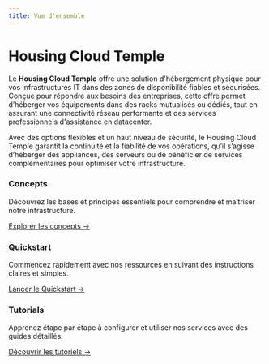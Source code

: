 ```yaml
---
title: Vue d'ensemble
---
```


# Housing Cloud Temple

Le **Housing Cloud Temple** offre une solution d'hébergement physique pour vos infrastructures IT dans des zones de disponibilité fiables et sécurisées. Conçue pour répondre aux besoins des entreprises, cette offre permet d’héberger vos équipements dans des racks mutualisés ou dédiés, tout en assurant une connectivité réseau performante et des services professionnels d'assistance en datacenter.

Avec des options flexibles et un haut niveau de sécurité, le Housing Cloud Temple garantit la continuité et la fiabilité de vos opérations, qu’il s’agisse d’héberger des appliances, des serveurs ou de bénéficier de services complémentaires pour optimiser votre infrastructure.


<div class="card-grid">
  <div class="card">
    <h3>Concepts</h3>
    <p>Découvrez les bases et principes essentiels pour comprendre et maîtriser notre infrastructure.</p>
    <a href="housing/concepts" class="card-link">Explorer les concepts &rarr;</a>
  </div>
  <div class="card">
    <h3>Quickstart</h3>
    <p>Commencez rapidement avec nos ressources en suivant des instructions claires et simples.</p>
    <a href="housing/quickstart" class="card-link">Lancer le Quickstart &rarr;</a>
  </div>
    <div class="card">
    <h3>Tutorials</h3>
    <p>Apprenez étape par étape à configurer et utiliser nos services avec des guides détaillés.</p>
    <a href="housing/tutorials" class="card-link">Découvrir les tutoriels &rarr;</a>
  </div>
</div>
